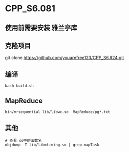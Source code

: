# CPP_S6.081

## 使用前需要安装 雅兰亭库

## 克隆项目
git clone https://github.com/youarefree123/CPP_S6.824.git

## 编译
```shell
bash build.sh
```

## MapReduce
```shell
bin/mrsequential lib/libwc.so  MapReduce/pg*.txt 
```

##  其他 
```shell 
# 查看 so中的函数名
objdump -T lib/libmtiming.so | grep mapTask
```